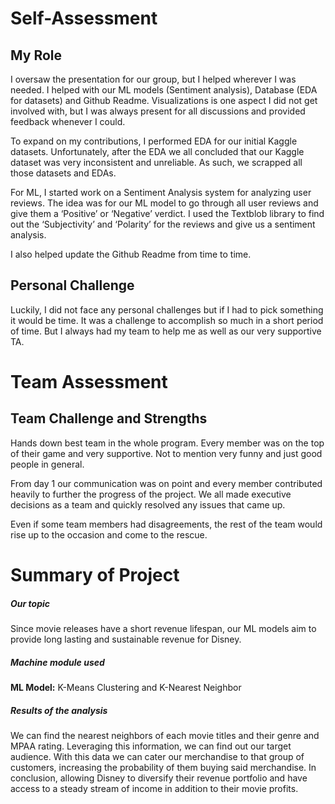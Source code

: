 # Self-Assessment

## My Role
I oversaw the presentation for our group, but I helped wherever I was needed. I helped with our ML models (Sentiment analysis), Database (EDA for datasets) and Github Readme.
Visualizations is one aspect I did not get involved with, but I was always present for all discussions and provided feedback whenever I could.

To expand on my contributions, I performed EDA for our initial Kaggle datasets. Unfortunately, after the EDA we all concluded that our Kaggle dataset was very inconsistent and unreliable. As such, we scrapped all those datasets and EDAs.

For ML, I started work on a Sentiment Analysis system for analyzing user reviews. The idea was for our ML model to go through all user reviews and give them a ‘Positive’ or ‘Negative’ verdict. I used the Textblob library to find out the ‘Subjectivity’ and ‘Polarity’ for the reviews and give us a sentiment analysis.

I also helped update the Github Readme from time to time.

## Personal Challenge
Luckily, I did not face any personal challenges but if I had to pick something it would be time. It was a challenge to accomplish so much in a short period of time. But I always had my team to help me as well as our very supportive TA.

# Team Assessment
## Team Challenge and Strengths

Hands down best team in the whole program. Every member was on the top of their game and very supportive. Not to mention very funny and just good people in general. 

From day 1 our communication was on point and every member contributed heavily to further the progress of the project.  We all made executive decisions as a team and quickly resolved any issues that came up.  

Even if some team members  had disagreements, the rest of the team would rise up to the occasion and come to the rescue.

# Summary of Project 

##### Our topic

Since movie releases have a short revenue lifespan, our ML models aim to provide long lasting and sustainable revenue for Disney.

##### Machine module used 

**ML Model:** K-Means Clustering and K-Nearest Neighbor

#####  Results of the analysis

We can find the nearest neighbors of each movie titles and their genre and MPAA rating.
Leveraging this information, we can find out our target audience.
With this data we can cater our merchandise to that group of customers, increasing the probability of them buying said merchandise.
In conclusion, allowing Disney to diversify their revenue portfolio and have access to a steady stream of income in addition to their movie profits. 



